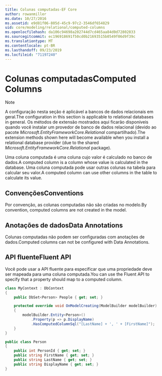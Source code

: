 ```yaml
---
title: Colunas computadas-EF Core
author: rowanmiller
ms.date: 10/27/2016
ms.assetid: e9d81f06-805d-45c9-97c2-3546df654829
uid: core/modeling/relational/computed-columns
ms.openlocfilehash: da106c94698a202744d7cd465aa84d0d72802833
ms.sourcegitcommit: ec196918691f50cd0b21693515b0549f06d9f39c
ms.translationtype: MT
ms.contentlocale: pt-BR
ms.lasthandoff: 09/23/2019
ms.locfileid: "71197240"
---
```

# <a name="computed-columns"></a><span data-ttu-id="db531-102">Colunas computadas</span><span class="sxs-lookup"><span data-stu-id="db531-102">Computed Columns</span></span>

> [!NOTE]  
> <span data-ttu-id="db531-103">A configuração nesta seção é aplicável a bancos de dados relacionais em geral.</span><span class="sxs-lookup"><span data-stu-id="db531-103">The configuration in this section is applicable to relational databases in general.</span></span> <span data-ttu-id="db531-104">Os métodos de extensão mostrados aqui ficarão disponíveis quando você instalar um provedor de banco de dados relacional (devido ao pacote *Microsoft.EntityFrameworkCore.Relational* compartilhado).</span><span class="sxs-lookup"><span data-stu-id="db531-104">The extension methods shown here will become available when you install a relational database provider (due to the shared *Microsoft.EntityFrameworkCore.Relational* package).</span></span>

<span data-ttu-id="db531-105">Uma coluna computada é uma coluna cujo valor é calculado no banco de dados.</span><span class="sxs-lookup"><span data-stu-id="db531-105">A computed column is a column whose value is calculated in the database.</span></span> <span data-ttu-id="db531-106">Uma coluna computada pode usar outras colunas na tabela para calcular seu valor.</span><span class="sxs-lookup"><span data-stu-id="db531-106">A computed column can use other columns in the table to calculate its value.</span></span>

## <a name="conventions"></a><span data-ttu-id="db531-107">Convenções</span><span class="sxs-lookup"><span data-stu-id="db531-107">Conventions</span></span>

<span data-ttu-id="db531-108">Por convenção, as colunas computadas não são criadas no modelo.</span><span class="sxs-lookup"><span data-stu-id="db531-108">By convention, computed columns are not created in the model.</span></span>

## <a name="data-annotations"></a><span data-ttu-id="db531-109">Anotações de dados</span><span class="sxs-lookup"><span data-stu-id="db531-109">Data Annotations</span></span>

<span data-ttu-id="db531-110">Colunas computadas não podem ser configuradas com anotações de dados.</span><span class="sxs-lookup"><span data-stu-id="db531-110">Computed columns can not be configured with Data Annotations.</span></span>

## <a name="fluent-api"></a><span data-ttu-id="db531-111">API fluente</span><span class="sxs-lookup"><span data-stu-id="db531-111">Fluent API</span></span>

<span data-ttu-id="db531-112">Você pode usar a API fluente para especificar que uma propriedade deve ser mapeada para uma coluna computada.</span><span class="sxs-lookup"><span data-stu-id="db531-112">You can use the Fluent API to specify that a property should map to a computed column.</span></span>

<!-- [!code-csharp[Main](samples/core/relational/Modeling/FluentAPI/Relational/ComputedColumn.cs?highlight=9)] -->
``` csharp
class MyContext : DbContext
{
    public DbSet<Person> People { get; set; }

    protected override void OnModelCreating(ModelBuilder modelBuilder)
    {
        modelBuilder.Entity<Person>()
            .Property(p => p.DisplayName)
            .HasComputedColumnSql("[LastName] + ', ' + [FirstName]");
    }
}

public class Person
{
    public int PersonId { get; set; }
    public string FirstName { get; set; }
    public string LastName { get; set; }
    public string DisplayName { get; set; }
}
```
